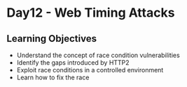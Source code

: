 # Day12 - Web Timing Attacks
 ## Learning Objectives<br>
- Understand the concept of race condition vulnerabilities
- Identify the gaps introduced by HTTP2
- Exploit race conditions in a controlled environment
- Learn how to fix the race
